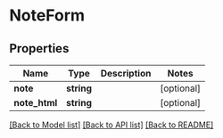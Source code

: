 # NoteForm

## Properties
Name | Type | Description | Notes
------------ | ------------- | ------------- | -------------
**note** | **string** |  | [optional] 
**note_html** | **string** |  | [optional] 

[[Back to Model list]](../README.md#documentation-for-models) [[Back to API list]](../README.md#documentation-for-api-endpoints) [[Back to README]](../README.md)


